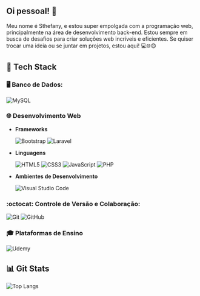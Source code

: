 ## Oi pessoal! 👋
Meu nome é Sthefany, e estou super empolgada com a programação web, principalmente na área de desenvolvimento back-end. Estou sempre em busca de desafios para criar soluções web incríveis e eficientes. Se quiser trocar uma ideia ou se juntar em projetos, estou aqui! 💻🌐😊

## 🚀 **Tech Stack**

### 🖥️ Banco de Dados:
![MySQL](https://img.shields.io/badge/mysql-%2300f.svg?style=for-the-badge&logo=mysql&logoColor=white)

### 🌐 Desenvolvimento Web
  - **Frameworks**
    
     ![Bootstrap](https://img.shields.io/badge/bootstrap-%238511FA.svg?style=for-the-badge&logo=bootstrap&logoColor=white)  ![Laravel](https://img.shields.io/badge/laravel-%23FF2D20.svg?style=for-the-badge&logo=laravel&logoColor=white)

  - **Linguagens**
    
     ![HTML5](https://img.shields.io/badge/html5-%23E34F26.svg?style=for-the-badge&logo=html5&logoColor=white)  ![CSS3](https://img.shields.io/badge/css3-%231572B6.svg?style=for-the-badge&logo=css3&logoColor=white)  ![JavaScript](https://img.shields.io/badge/javascript-%23323330.svg?style=for-the-badge&logo=javascript&logoColor=%23F7DF1E)  ![PHP](https://img.shields.io/badge/php-%23777BB4.svg?style=for-the-badge&logo=php&logoColor=white)
    
  - **Ambientes de Desenvolvimento**
    
      ![Visual Studio Code](https://img.shields.io/badge/Visual%20Studio%20Code-0078d7.svg?style=for-the-badge&logo=visual-studio-code&logoColor=white)

### :octocat: Controle de Versão e Colaboração:
![Git](https://img.shields.io/badge/git-%23F05033.svg?style=for-the-badge&logo=git&logoColor=white)  ![GitHub](https://img.shields.io/badge/github-%23121011.svg?style=for-the-badge&logo=github&logoColor=white)

### :mortar_board: Plataformas de Ensino
![Udemy](https://img.shields.io/badge/Udemy-A435F0?style=for-the-badge&logo=Udemy&logoColor=white)

## 📊 **Git Stats**

![Top Langs](https://github-readme-stats.vercel.app/api/top-langs/?username=sthefanyoliver&layout=compact&theme=tokyonight)



